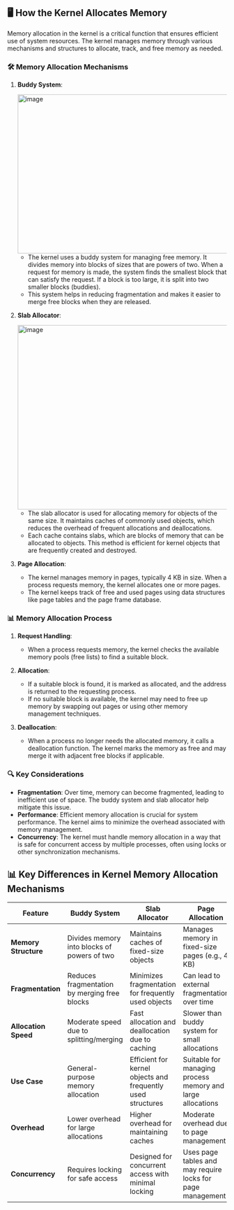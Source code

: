 ## 🖥️ How the Kernel Allocates Memory

Memory allocation in the kernel is a critical function that ensures efficient use of system resources. The kernel manages memory through various mechanisms and structures to allocate, track, and free memory as needed.

### 🛠️ Memory Allocation Mechanisms

1. **Buddy System**:


   <img width="559" height="364" alt="image" src="https://github.com/user-attachments/assets/f5fa52e1-28fe-4390-891d-d92cd8b02466" />

   - The kernel uses a buddy system for managing free memory. It divides memory into blocks of sizes that are powers of two. When a request for memory is made, the system finds the smallest block that can satisfy the request. If a block is too large, it is split into two smaller blocks (buddies).
   - This system helps in reducing fragmentation and makes it easier to merge free blocks when they are released.

2. **Slab Allocator**:
   
   <img width="604" height="422" alt="image" src="https://github.com/user-attachments/assets/8cabc6ee-a6eb-4c1e-a855-ff9eb69c2e8e" />

   - The slab allocator is used for allocating memory for objects of the same size. It maintains caches of commonly used objects, which reduces the overhead of frequent allocations and deallocations.
   - Each cache contains slabs, which are blocks of memory that can be allocated to objects. This method is efficient for kernel objects that are frequently created and destroyed.

3. **Page Allocation**:
   - The kernel manages memory in pages, typically 4 KB in size. When a process requests memory, the kernel allocates one or more pages.
   - The kernel keeps track of free and used pages using data structures like page tables and the page frame database.

### 📊 Memory Allocation Process

1. **Request Handling**:
   - When a process requests memory, the kernel checks the available memory pools (free lists) to find a suitable block.

2. **Allocation**:
   - If a suitable block is found, it is marked as allocated, and the address is returned to the requesting process.
   - If no suitable block is available, the kernel may need to free up memory by swapping out pages or using other memory management techniques.

3. **Deallocation**:
   - When a process no longer needs the allocated memory, it calls a deallocation function. The kernel marks the memory as free and may merge it with adjacent free blocks if applicable.

### 🔍 Key Considerations

- **Fragmentation**: Over time, memory can become fragmented, leading to inefficient use of space. The buddy system and slab allocator help mitigate this issue.
- **Performance**: Efficient memory allocation is crucial for system performance. The kernel aims to minimize the overhead associated with memory management.
- **Concurrency**: The kernel must handle memory allocation in a way that is safe for concurrent access by multiple processes, often using locks or other synchronization mechanisms.


## 📊 Key Differences in Kernel Memory Allocation Mechanisms

| Feature                | Buddy System                          | Slab Allocator                       | Page Allocation                      |
|------------------------|---------------------------------------|--------------------------------------|--------------------------------------|
| **Memory Structure**   | Divides memory into blocks of powers of two | Maintains caches of fixed-size objects | Manages memory in fixed-size pages (e.g., 4 KB) |
| **Fragmentation**      | Reduces fragmentation by merging free blocks | Minimizes fragmentation for frequently used objects | Can lead to external fragmentation over time |
| **Allocation Speed**   | Moderate speed due to splitting/merging | Fast allocation and deallocation due to caching | Slower than buddy system for small allocations |
| **Use Case**           | General-purpose memory allocation     | Efficient for kernel objects and frequently used structures | Suitable for managing process memory and large allocations |
| **Overhead**           | Lower overhead for large allocations   | Higher overhead for maintaining caches | Moderate overhead due to page management |
| **Concurrency**        | Requires locking for safe access      | Designed for concurrent access with minimal locking | Uses page tables and may require locks for page management |


